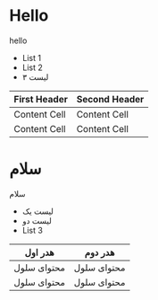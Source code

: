 # Hello
hello
- List 1
- List 2
- لیست ۳


| First Header  | Second Header |
| ------------- | ------------- |
| Content Cell  | Content Cell  |
| Content Cell  | Content Cell  |

# سلام
سلام

- لیست یک
- لیست دو
- List 3



| هدر اول  | هدر دوم |
| ------------- | ------------- |
| محتوای سلول  | محتوای سلول  |
| محتوای سلول  | محتوای سلول  |
